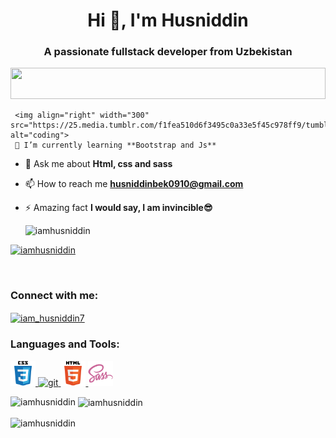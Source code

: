 <h1 align="center">Hi 👋, I'm Husniddin</h1>
    <h3 align="center">A passionate fullstack developer from Uzbekistan</h3>
     <img width="100%" height="50" src="https://t4.ftcdn.net/jpg/04/19/26/97/360_F_419269782_9LsP3TQndMVnZ2j3ZhTPhMjaqQpFAth9.jpg" alt="">

     <img align="right" width="300"  src="https://25.media.tumblr.com/f1fea510d6f3495c0a33e5f45c978ff9/tumblr_muf3e3Qhe51ru39xmo1_500.gif" alt="coding">
     🌱 I’m currently learning **Bootstrap and Js**

- 💬 Ask me about **Html, css and sass**

- 📫 How to reach me **husniddinbek0910@gmail.com**

- ⚡ Amazing fact **I would say, I am invincible😎**
  <p align="left"> <img src="https://komarev.com/ghpvc/?username=iamhusniddin&label=Profile%20views&color=0e75b6&style=flat" alt="iamhusniddin" /> </p>

<p align="left"> <a href="https://github.com/ryo-ma/github-profile-trophy"><img src="https://github-profile-trophy.vercel.app/?username=iamhusniddin" alt="iamhusniddin" /></a> </p>

<p align="left"> <a href="https://twitter.com/" target="blank"><img src="https://img.shields.io/twitter/follow/?logo=twitter&style=for-the-badge" alt="" /></a> </p>
<h3 align="left">Connect with me:</h3>
<p align="left">
<a href="https://instagram.com/iam_husniddin7" target="blank"><img align="center" src="https://raw.githubusercontent.com/rahuldkjain/github-profile-readme-generator/master/src/images/icons/Social/instagram.svg" alt="iam_husniddin7" height="30" width="40" /></a>
</p>

<h3 align="left">Languages and Tools:</h3>
<p align="left"> <a href="https://www.w3schools.com/css/" target="_blank" rel="noreferrer"> <img src="https://raw.githubusercontent.com/devicons/devicon/master/icons/css3/css3-original-wordmark.svg" alt="css3" width="40" height="40"/> </a> <a href="https://git-scm.com/" target="_blank" rel="noreferrer"> <img src="https://www.vectorlogo.zone/logos/git-scm/git-scm-icon.svg" alt="git" width="40" height="40"/> </a> <a href="https://www.w3.org/html/" target="_blank" rel="noreferrer"> <img src="https://raw.githubusercontent.com/devicons/devicon/master/icons/html5/html5-original-wordmark.svg" alt="html5" width="40" height="40"/> </a> <a href="https://sass-lang.com" target="_blank" rel="noreferrer"> <img src="https://raw.githubusercontent.com/devicons/devicon/master/icons/sass/sass-original.svg" alt="sass" width="40" height="40"/> </a> </p>

<p><img align="left" src="https://github-readme-stats.vercel.app/api/top-langs?username=iamhusniddin&show_icons=true&locale=en&layout=compact" alt="iamhusniddin" /></p>

<p>&nbsp;<img align="center" src="https://github-readme-stats.vercel.app/api?username=iamhusniddin&show_icons=true&locale=en" alt="iamhusniddin" /></p>

<p><img align="center" src="https://github-readme-streak-stats.herokuapp.com/?user=iamhusniddin&" alt="iamhusniddin" /></p>

